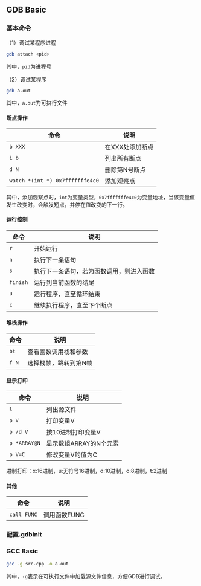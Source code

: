 ## GDB Basic

### 基本命令

（1）调试某程序进程

```bash
gdb attach <pid>
```

其中，`pid`为进程号

（2）调试某程序

```bash
gdb a.out
```

其中，`a.out`为可执行文件

#### 断点操作

命令 | 说明
--- | ---
```b XXX``` | 在XXX处添加断点
```i b``` | 列出所有断点
```d N``` | 删除第N号断点
```watch *(int *) 0x7fffffffe4c0``` | 添加观察点

其中，添加观察点时，`int`为变量类型，`0x7fffffffe4c0`为变量地址，当该变量值发生改变时，会触发短点，并停在值改变的下一行。

#### 运行控制

命令 | 说明
--- | ---
```r``` | 开始运行
```n``` | 执行下一条语句
```s``` | 执行下一条语句，若为函数调用，则进入函数
```finish``` | 运行到当前函数的结尾
```u``` | 运行程序，直至循环结束
```c``` | 继续执行程序，直至下个断点

#### 堆栈操作

命令 | 说明
--- | ---
```bt``` | 查看函数调用栈和参数
```f N``` | 选择栈帧，跳转到第N帧

#### 显示打印

命令 | 说明
--- | ---
```l``` | 列出源文件
```p V``` | 打印变量V
```p /d V``` | 按10进制打印变量V
```p *ARRAY@N``` | 显示数组ARRAY的N个元素
```p V=C``` | 修改变量V的值为C

进制打印：x:16进制，u:无符号16进制，d:10进制，o:8进制，t:2进制

#### 其他

命令 | 说明
--- | ---
```call FUNC``` | 调用函数FUNC

### 配置.gdbinit

### GCC Basic

```bash
gcc -g src.cpp -o a.out
```

其中，`-g`表示在可执行文件中加载源文件信息，方便GDB进行调试。